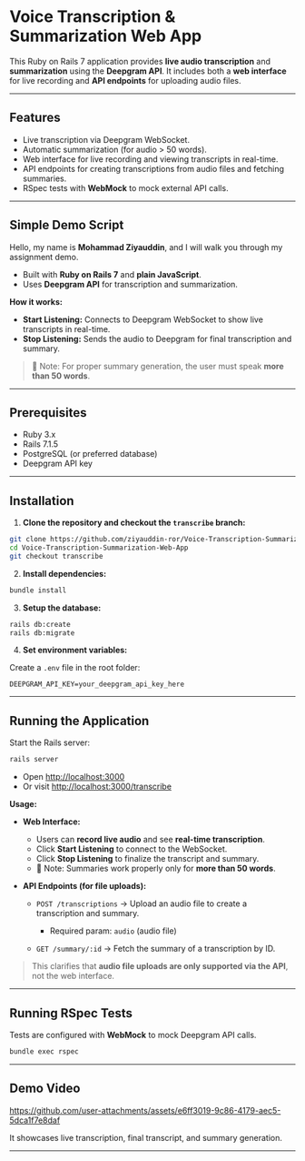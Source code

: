 # Voice Transcription & Summarization Web App

This Ruby on Rails 7 application provides **live audio transcription** and **summarization** using the **Deepgram API**. It includes both a **web interface** for live recording and **API endpoints** for uploading audio files.

---

## Features

* Live transcription via Deepgram WebSocket.
* Automatic summarization (for audio > 50 words).
* Web interface for live recording and viewing transcripts in real-time.
* API endpoints for creating transcriptions from audio files and fetching summaries.
* RSpec tests with **WebMock** to mock external API calls.

---

## Simple Demo Script

Hello, my name is **Mohammad Ziyauddin**, and I will walk you through my assignment demo.

* Built with **Ruby on Rails 7** and **plain JavaScript**.
* Uses **Deepgram API** for transcription and summarization.

**How it works:**

* **Start Listening:** Connects to Deepgram WebSocket to show live transcripts in real-time.
* **Stop Listening:** Sends the audio to Deepgram for final transcription and summary.

> 📝 Note: For proper summary generation, the user must speak **more than 50 words**.

---

## Prerequisites

* Ruby 3.x
* Rails 7.1.5
* PostgreSQL (or preferred database)
* Deepgram API key

---

## Installation

1. **Clone the repository and checkout the `transcribe` branch:**

```bash
git clone https://github.com/ziyauddin-ror/Voice-Transcription-Summarization-Web-App.git
cd Voice-Transcription-Summarization-Web-App
git checkout transcribe
```

2. **Install dependencies:**

```bash
bundle install
```

3. **Setup the database:**

```bash
rails db:create
rails db:migrate
```

4. **Set environment variables:**

Create a `.env` file in the root folder:

```
DEEPGRAM_API_KEY=your_deepgram_api_key_here
```

---

## Running the Application

Start the Rails server:

```bash
rails server
```

* Open [http://localhost:3000](http://localhost:3000)
* Or visit [http://localhost:3000/transcribe](http://localhost:3000/transcribe)

**Usage:**

* **Web Interface:**

  * Users can **record live audio** and see **real-time transcription**.
  * Click **Start Listening** to connect to the WebSocket.
  * Click **Stop Listening** to finalize the transcript and summary.
  * 📝 Note: Summaries work properly only for **more than 50 words**.

* **API Endpoints (for file uploads):**

  * `POST /transcriptions` → Upload an audio file to create a transcription and summary.

    * Required param: `audio` (audio file)
  * `GET /summary/:id` → Fetch the summary of a transcription by ID.

> This clarifies that **audio file uploads are only supported via the API**, not the web interface.

---

## Running RSpec Tests

Tests are configured with **WebMock** to mock Deepgram API calls.

```bash
bundle exec rspec
```
---

## Demo Video

https://github.com/user-attachments/assets/e6ff3019-9c86-4179-aec5-5dca1f7e8daf

It showcases live transcription, final transcript, and summary generation.

---
